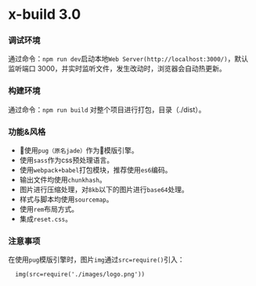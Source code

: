 # x-build 3.0

### 调试环境
通过命令：`npm run dev`启动本地`Web Server(http://localhost:3000/)`，默认监听端口 3000，并实时监听文件，发生改动时，浏览器会自动热更新。

### 构建环境
通过命令：`npm run build` 对整个项目进行打包，目录（./dist）。

### 功能&风格
- 使用`pug（原名jade）`作为模版引擎。
- 使用`sass`作为css预处理语言。
- 使用`webpack+babel`打包模块，推荐使用`es6`编码。
- 输出文件均使用`chunkhash`。
- 图片进行压缩处理，对`8kb`以下的图片进行`base64`处理。
- 样式与脚本均使用`sourcemap`。
- 使用`rem`布局方式。
- 集成`reset.css`。

### 注意事项

在使用`pug`模版引擎时，图片`img`通过`src=require()`引入：
``` pug
  img(src=require('./images/logo.png'))
```